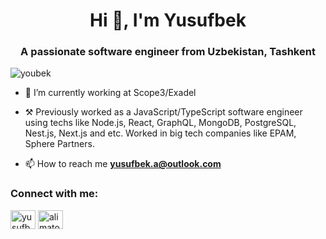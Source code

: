 <h1 align="center">Hi 👋, I'm Yusufbek</h1>
<h3 align="center">A passionate software engineer from Uzbekistan, Tashkent</h3>

<p align="left"> <img src="https://komarev.com/ghpvc/?username=youbek&label=Profile%20views&color=0e75b6&style=flat" alt="youbek" /> </p>

- 🌱 I’m currently working at Scope3/Exadel
- ⚒️ Previously worked as a JavaScript/TypeScript software engineer using techs like Node.js, React, GraphQL, MongoDB, PostgreSQL, Nest.js, Next.js and etc. Worked in big tech companies like EPAM, Sphere Partners. 

- 📫 How to reach me **yusufbek.a@outlook.com**

<h3 align="left">Connect with me:</h3>
<p align="left">
<a href="https://linkedin.com/in/yusufbek" target="blank"><img align="center" src="https://raw.githubusercontent.com/rahuldkjain/github-profile-readme-generator/master/src/images/icons/Social/linked-in-alt.svg" alt="yusufbek" height="30" width="40" /></a>
<a href="https://instagram.com/alimatov_y" target="blank"><img align="center" src="https://raw.githubusercontent.com/rahuldkjain/github-profile-readme-generator/master/src/images/icons/Social/instagram.svg" alt="alimatov_y" height="30" width="40" /></a>
</p>
